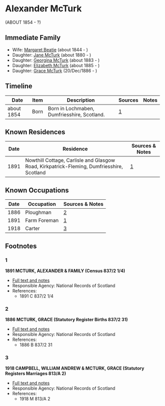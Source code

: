﻿---
layout: person
subject_key: i39936423
permalink: /people/i39936423
---

# Alexander McTurk
(ABOUT 1854 - ?)

## Immediate Family

* Wife: [Margaret Beatie](./@2654341@-margaret-beatie-b1844-d.md) (about 1844 - )
* Daughter: [Jane McTurk](./@18380667@-jane-mcturk-b1880-d.md) (about 1880 - )
* Daughter: [Georgina McTurk](./@51187488@-georgina-mcturk-b1883-d.md) (about 1883 - )
* Daughter: [Elizabeth McTurk](./@78245729@-elizabeth-mcturk-b1885-d.md) (about 1885 - )
* Daughter: [Grace McTurk](./@54145218@-grace-mcturk-b1886-12-20-d.md) (20/Dec/1886 - )

## Timeline

Date | Item | Description | Sources | Notes
---|---|---|---|---
about 1854 | Born | Born in Lochmaben, Dumfriesshire, Scotland. | [1](#1) | 

## Known Residences

Date | Residence | Sources & Notes
---|---|---
1891 | Nowthill Cottage, Carlisle and Glasgow Road, Kirkpatrick-Fleming, Dumfriesshire, Scotland | [1](#1)

## Known Occupations

Date | Occupation | Sources & Notes
---|---|---
1886 | Ploughman | [2](#2)
1891 | Farm Foreman | [1](#1)
1918 | Carter | [3](#3)

## Footnotes

### 1

**1891 MCTURK, ALEXANDER & FAMILY (Census 837/2 1/4)**

* [Full text and notes](../sources/@40590800@-1891-mcturk,-alexander-&-family-census-837-2-1-4-.md)
* Responsible Agency: National Records of Scotland
* References: 
  * 1891 C 837/2 1/4

### 2

**1886 MCTURK, GRACE (Statutory Register Births 837/2 31)**

* [Full text and notes](../sources/@49268960@-1886-mcturk,-grace-statutory-register-births-837-2-31-.md)
* Responsible Agency: National Records of Scotland
* References: 
  * 1886 B 837/2 31

### 3

**1918 CAMPBELL, WILLIAM ANDREW & MCTURK, GRACE (Statutory Registers Marriages 813/A 2)**

* [Full text and notes](../sources/@61071920@-1918-campbell,-william-andrew-&-mcturk,-grace-statutory-registers-marriages-813-a-2-.md)
* Responsible Agency: National Records of Scotland
* References: 
  * 1918 M 813/A 2

